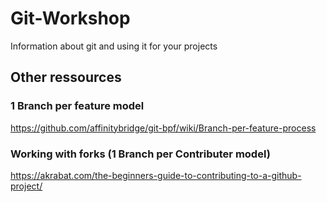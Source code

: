 # Git-Workshop
Information about git and using it for your projects

## Other ressources 

### 1 Branch per feature model
https://github.com/affinitybridge/git-bpf/wiki/Branch-per-feature-process

### Working with forks (1 Branch per Contributer model)
https://akrabat.com/the-beginners-guide-to-contributing-to-a-github-project/



